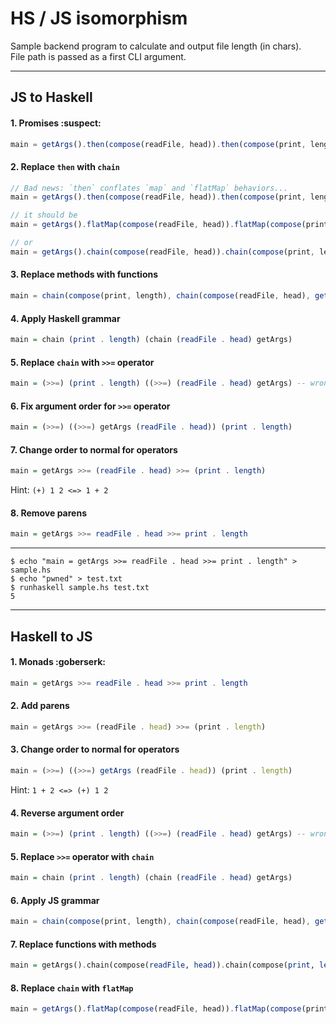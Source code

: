 # HS / JS isomorphism

Sample backend program to calculate and output file length (in chars).<br/>
File path is passed as a first CLI argument.

---

## JS to Haskell

#### 1. Promises :suspect:
```js
main = getArgs().then(compose(readFile, head)).then(compose(print, length))
```

#### 2. Replace `then` with `chain`
```js
// Bad news: `then` conflates `map` and `flatMap` behaviors... 
main = getArgs().then(compose(readFile, head)).then(compose(print, length)) 

// it should be
main = getArgs().flatMap(compose(readFile, head)).flatMap(compose(print, length))

// or
main = getArgs().chain(compose(readFile, head)).chain(compose(print, length))
```

#### 3. Replace methods with functions
```js
main = chain(compose(print, length), chain(compose(readFile, head), getArgs()))
```

#### 4. Apply Haskell grammar
```hs
main = chain (print . length) (chain (readFile . head) getArgs)
```

#### 5. Replace `chain` with `>>=` operator
```hs
main = (>>=) (print . length) ((>>=) (readFile . head) getArgs) -- wrong argument order
```

#### 6. Fix argument order for `>>=` operator
```hs
main = (>>=) ((>>=) getArgs (readFile . head)) (print . length)
```

#### 7. Change order to normal for operators
```hs
main = getArgs >>= (readFile . head) >>= (print . length)
```

Hint: `(+) 1 2 <=> 1 + 2`

#### 8. Remove parens
```hs
main = getArgs >>= readFile . head >>= print . length
```

---

```
$ echo "main = getArgs >>= readFile . head >>= print . length" > sample.hs
$ echo "pwned" > test.txt
$ runhaskell sample.hs test.txt
5
```

---

## Haskell to JS

#### 1. Monads :goberserk: 
```hs
main = getArgs >>= readFile . head >>= print . length
```

#### 2. Add parens
```js
main = getArgs >>= (readFile . head) >>= (print . length)
```

#### 3. Change order to normal for operators
```js
main = (>>=) ((>>=) getArgs (readFile . head)) (print . length)
```

Hint: `1 + 2 <=> (+) 1 2`

#### 4. Reverse argument order
```hs
main = (>>=) (print . length) ((>>=) (readFile . head) getArgs) -- wrong argument order
```

#### 5. Replace `>>=` operator with `chain` 
```hs
main = chain (print . length) (chain (readFile . head) getArgs) 
```

#### 6. Apply JS grammar
```js
main = chain(compose(print, length), chain(compose(readFile, head), getArgs())) 
```

#### 7. Replace functions with methods
```hs
main = getArgs().chain(compose(readFile, head)).chain(compose(print, length))
```

#### 8. Replace `chain` with `flatMap`
```js
main = getArgs().flatMap(compose(readFile, head)).flatMap(compose(print, length))
```
